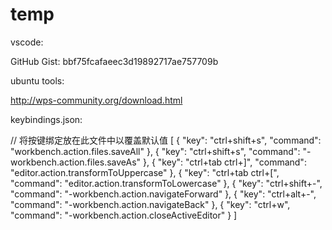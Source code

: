 # temp

vscode:

GitHub Gist: bbf75fcafaeec3d19892717ae757709b

ubuntu tools:

http://wps-community.org/download.html


keybindings.json:

// 将按键绑定放在此文件中以覆盖默认值
[
    {
        "key": "ctrl+shift+s",
        "command": "workbench.action.files.saveAll"
    },
    {
        "key": "ctrl+shift+s",
        "command": "-workbench.action.files.saveAs"
    },
    {
        "key": "ctrl+tab ctrl+]",
        "command": "editor.action.transformToUppercase"
    },
    {
        "key": "ctrl+tab ctrl+[",
        "command": "editor.action.transformToLowercase"
    },
    {
        "key": "ctrl+shift+-",
        "command": "-workbench.action.navigateForward"
    },
    {
        "key": "ctrl+alt+-",
        "command": "-workbench.action.navigateBack"
    },
    {
        "key": "ctrl+w",
        "command": "-workbench.action.closeActiveEditor"
    }
]
